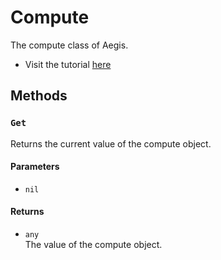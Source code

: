 # Compute

The compute class of Aegis.

- Visit the tutorial [here](/guide/managing-computes)

## Methods

### `Get`

Returns the current value of the compute object.

#### Parameters

- `nil`

#### Returns

- `any`\
  The value of the compute object.
